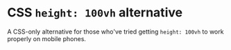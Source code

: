 # CSS `height: 100vh` alternative
A CSS-only alternative for those who've tried getting `height: 100vh` to work properly on mobile phones.
